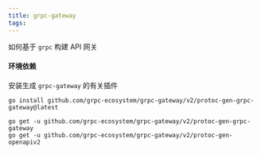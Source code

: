 ```yaml
---
title: grpc-gateway
tags:
---
```


如何基于 `grpc` 构建 API 网关

<!--more-->

#### 环境依赖

安装生成 `grpc-gateway` 的有关插件

```shell
go install github.com/grpc-ecosystem/grpc-gateway/v2/protoc-gen-grpc-gateway@latest
```

```
go get -u github.com/grpc-ecosystem/grpc-gateway/v2/protoc-gen-grpc-gateway
go get -u github.com/grpc-ecosystem/grpc-gateway/v2/protoc-gen-openapiv2
```

